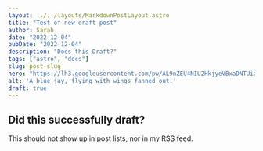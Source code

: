 ```yaml
---
layout: ../../layouts/MarkdownPostLayout.astro
title: "Test of new draft post"
author: Sarah
date: "2022-12-04"
pubDate: "2022-12-04"
description: "Does this Draft?"
tags: ["astro", "docs"]
slug: post-slug
hero: "https://lh3.googleusercontent.com/pw/AL9nZEU4NIU2HkjyeVBxaDNTUizFfTsf3_tr9fD6qBQOJXDXQgg-1BU8PjT7w9mstCZy3VwdXS-rO3KBMbeFfRBScv12tMka6Zb8UhykUZTyHWyhWGVglYBok0T0cyrRV6i78ObMe8wHPSPux_gWgd2XOKGj4g=w250-no"
alt: 'A blue jay, flying with wings fanned out.'
draft: true
---
```


## Did this successfully draft?
This should not show up in post lists, nor in my RSS feed.
